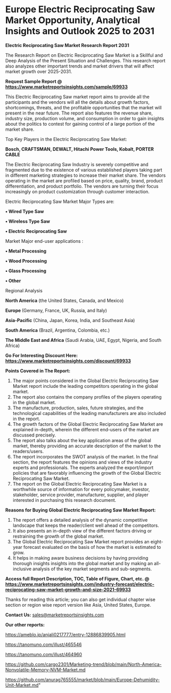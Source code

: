 # Europe Electric Reciprocating Saw Market Opportunity, Analytical Insights and Outlook 2025 to 2031

<strong>Electric Reciprocating Saw Market Research Report 2031</strong>

The Research Report on Electric Reciprocating Saw Market is a Skillful and Deep Analysis of the Present Situation and Challenges. This research report also analyzes other important trends and market drivers that will affect market growth over 2025-2031.

<strong>Request Sample Report @ <a href=https://www.marketreportsinsights.com/sample/69933>https://www.marketreportsinsights.com/sample/69933</a></strong>

This Electric Reciprocating Saw market report aims to provide all the participants and the vendors will all the details about growth factors, shortcomings, threats, and the profitable opportunities that the market will present in the near future. The report also features the revenue share, industry size, production volume, and consumption in order to gain insights about the politics to contest for gaining control of a large portion of the market share.

Top Key Players in the Electric Reciprocating Saw Market:

<strong>Bosch, CRAFTSMAN, DEWALT, Hitachi Power Tools, Kobalt, PORTER CABLE</strong>

The Electric Reciprocating Saw Industry is severely competitive and fragmented due to the existence of various established players taking part in different marketing strategies to increase their market share. The vendors operating in the market are profiled based on price, quality, brand, product differentiation, and product portfolio. The vendors are turning their focus increasingly on product customization through customer interaction.

Electric Reciprocating Saw Market Major Types are:

<strong>• Wired Type Saw

• Wireless Type Saw

• Electric Reciprocating Saw</strong>

Market Major end-user applications :

<strong>• Metal Processing

• Wood Processing

• Glass Processing

• Other</strong>

Regional Analysis

</u><strong><b>North America</b></strong> (the United States, Canada, and Mexico)

<strong><b>Europe </b></strong>(Germany, France, UK, Russia, and Italy)

<strong><b>Asia-Pacific</b></strong> (China, Japan, Korea, India, and Southeast Asia)

<strong><b>South America</b></strong> (Brazil, Argentina, Colombia, etc.)

<strong><b>The Middle East and Africa</b></strong> (Saudi Arabia, UAE, Egypt, Nigeria, and South Africa)

<strong>Go For Interesting Discount Here: <a href=https://www.marketreportsinsights.com/discount/69933>https://www.marketreportsinsights.com/discount/69933</a></strong>

<strong>Points Covered in The Report:</strong>
<ol>
  <li>The major points considered in the Global Electric Reciprocating Saw Market report include the leading competitors operating in the global market.</li>
  <li>The report also contains the company profiles of the players operating in the global market.</li>
  <li>The manufacture, production, sales, future strategies, and the technological capabilities of the leading manufacturers are also included in the report.</li>
  <li>The growth factors of the Global Electric Reciprocating Saw Market are explained in-depth, wherein the different end-users of the market are discussed precisely.</li>
  <li>The report also talks about the key application areas of the global market, thereby providing an accurate description of the market to the readers/users.</li>
  <li>The report incorporates the SWOT analysis of the market. In the final section, the report features the opinions and views of the industry experts and professionals. The experts analyzed the export/import policies that are favorably influencing the growth of the Global Electric Reciprocating Saw Market.</li>
  <li>The report on the Global Electric Reciprocating Saw Market is a worthwhile source of information for every policymaker, investor, stakeholder, service provider, manufacturer, supplier, and player interested in purchasing this research document.</li>
</ol>
<strong>Reasons for Buying Global Electric Reciprocating Saw Market Report:</strong>

<ol>
  <li>The report offers a detailed analysis of the dynamic competitive landscape that keeps the reader/client well ahead of the competitors.</li>
  <li>It also presents an in-depth view of the different factors driving or restraining the growth of the global market.</li>
  <li>The Global Electric Reciprocating Saw Market report provides an eight-year forecast evaluated on the basis of how the market is estimated to grow.</li>
  <li>It helps in making aware business decisions by having providing thorough insights insights into the global market and by making an all-inclusive analysis of the key market segments and sub-segments.</li>
</ol>
<strong>Access full Report Description, TOC, Table of Figure, Chart, etc. @ <a href=https://www.marketreportsinsights.com/industry-forecast/electric-reciprocating-saw-market-growth-and-size-2021-69933>https://www.marketreportsinsights.com/industry-forecast/electric-reciprocating-saw-market-growth-and-size-2021-69933</a></strong>


Thanks for reading this article; you can also get individual chapter wise section or region wise report version like Asia, United States, Europe.

<strong>Contact Us:</strong>
sales@marketreportsinsights.com

<strong>Our other reports:</strong>

<a href=https://ameblo.jp/anjali0217777/entry-12886839905.html>https://ameblo.jp/anjali0217777/entry-12886839905.html</a>

<a href=https://tanomuno.com/illust/465546>https://tanomuno.com/illust/465546</a>

<a href=https://tanomuno.com/illust/464960>https://tanomuno.com/illust/464960</a>

<a href=https://github.com/cargo2301/Marketing-trend/blob/main/North-America-Nonvolatile-Memory-NVM-Market.md>https://github.com/cargo2301/Marketing-trend/blob/main/North-America-Nonvolatile-Memory-NVM-Market.md</a>

<a href=https://github.com/anurag765555/market/blob/main/Europe-Dehumidity-Unit-Market.md>https://github.com/anurag765555/market/blob/main/Europe-Dehumidity-Unit-Market.md</a>"
